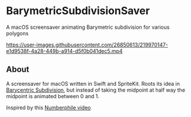 # BarymetricSubdivisionSaver
A macOS screensaver animating Barymetric subdivision for various polygons


https://user-images.githubusercontent.com/26850613/219970147-e1d9538f-4a28-449b-a914-d5f0b041dec5.mp4

## About

A screensaver for macOS written in Swift and SpriteKit. Roots its idea in [Barycentric Subdivision](https://en.wikipedia.org/wiki/Barycentric_subdivision), but instead of taking the midpoint at half way the midpoint is animated between 0 and 1.

Inspired by this [Numberphile video](https://youtu.be/Uc0T8IvtBvE)
